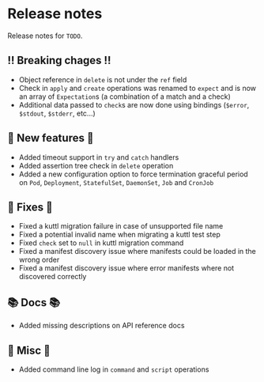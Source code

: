 # Release notes

Release notes for `TODO`.

<!--
## :sparkles: UI changes :sparkles:

## :star: Examples :star:

## :boat: Tutorials :boat:

## :wrench: Fixes :wrench:

## :guitar: Misc :guitar:
-->

## :bangbang: Breaking chages :bangbang:

- Object reference in `delete` is not under the `ref` field
- Check in `apply` and `create` operations was renamed to `expect` and is now an array of `Expectation`s (a combination of a match and a check)
- Additional data passed to `check`s are now done using bindings (`$error`, `$stdout`, `$stderr`, etc...)

## :dizzy: New features :dizzy:

- Added timeout support in `try` and `catch` handlers
- Added assertion tree check in `delete` operation
- Added a new configuration option to force termination graceful period on `Pod`, `Deployment`, `StatefulSet`, `DaemonSet`, `Job` and `CronJob`

## :wrench: Fixes :wrench:

- Fixed a kuttl migration failure in case of unsupported file name
- Fixed a potential invalid name when migrating a kuttl test step
- Fixed `check` set to `null` in kuttl migration command
- Fixed a manifest discovery issue where manifests could be loaded in the wrong order
- Fixed a manifest discovery issue where error manifests where not discovered correctly

## :books: Docs :books:

- Added missing descriptions on API reference docs

## :guitar: Misc :guitar:

- Added command line log in `command` and `script` operations
